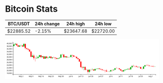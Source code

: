 # Bitcoin Stats

BTC/USDT|24h change|24h high|24h low|
|---|---|---|---|
|$22885.52|-2.15%|$23647.68|$22720.00|

<img src="./chart.svg">
